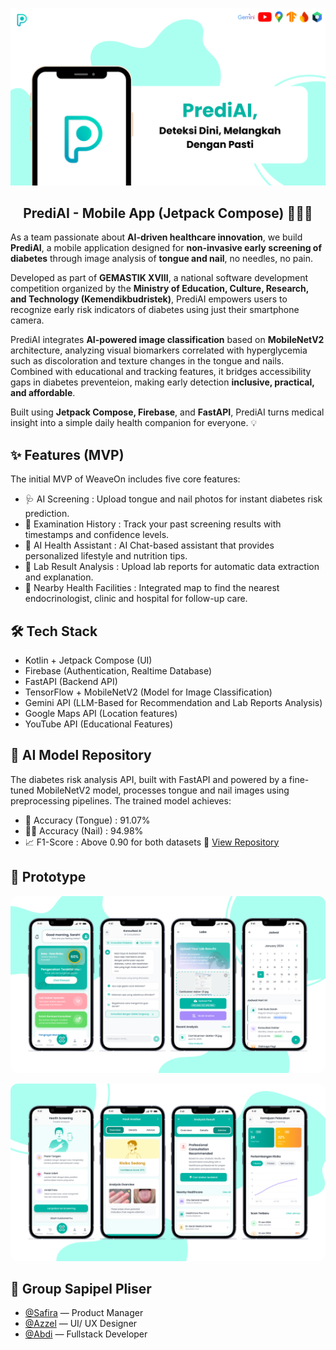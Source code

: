 ![PrediAI](./assets/1.png)
<h2 align="center">
  <b>PrediAI - Mobile App (Jetpack Compose) 👅💅🏻</b><br>
</h2>

As a team passionate about **AI-driven healthcare innovation**, we build **PrediAI**, a mobile application designed for **non-invasive early screening of diabetes** through image analysis of **tongue and nail**, no needles, no pain.

Developed as part of **GEMASTIK XVIII**, a national software development competition organized by the **Ministry of Education, Culture, Research, and Technology (Kemendikbudristek)**, PrediAI empowers users to recognize early risk indicators of diabetes using just their smartphone camera.

PrediAI integrates **AI-powered image classification** based on **MobileNetV2** architecture, analyzing visual biomarkers correlated with hyperglycemia such as discoloration and texture changes in the tongue and nails. Combined with educational and tracking features, it bridges accessibility gaps in diabetes preventeion, making early detection **inclusive, practical, and affordable**.

Built using **Jetpack Compose, Firebase**, and **FastAPI**, PrediAI turns medical insight into a simple daily health companion for everyone. 💡

## ✨ Features (MVP)

The initial MVP of WeaveOn includes five core features:
- 🩺 AI Screening : Upload tongue and nail photos for instant diabetes risk prediction.
- 📜 Examination History : Track your past screening results with timestamps and confidence levels.
- 🧠 AI Health Assistant : AI Chat-based assistant that provides personalized lifestyle and nutrition tips.
- 🧾 Lab Result Analysis : Upload lab reports for automatic data extraction and explanation.
- 📍 Nearby Health Facilities : Integrated map to find the nearest endocrinologist, clinic and hospital for follow-up care.



## 🛠️ Tech Stack

- Kotlin + Jetpack Compose (UI)
- Firebase (Authentication, Realtime Database)
- FastAPI (Backend API)
- TensorFlow + MobileNetV2 (Model for Image Classification)
- Gemini API (LLM-Based for Recommendation and Lab Reports Analysis)
- Google Maps API (Location features)
- YouTube API (Educational Features)



## 🧠 AI Model Repository

The diabetes risk analysis API, built with FastAPI and powered by a fine-tuned MobileNetV2 model, processes tongue and nail images using preprocessing pipelines.
The trained model achieves:
- 👅 Accuracy (Tongue) : 91.07%
- 💅🏻 Accuracy (Nail) : 94.98%
- 📈 F1-Score : Above 0.90 for both datasets
🔗 [View Repository](https://github.com/muktiabdii/weaveon-api)



## 📸 Prototype

<p align="center">
  <img src="./assets/2.png" width="700" style="border-radius: 12px;">
</p>
<p align="center">
  <img src="./assets/3.png" width="700" style="border-radius: 12px;">
</p>



## 👥 Group Sapipel Pliser

- [@Safira](https://www.linkedin.com/in/antikerahmasafira/) — Product Manager
- [@Azzel](https://www.linkedin.com/in/noorazizahzp/) — UI/ UX Designer 
- [@Abdi](https://www.linkedin.com/in/muktiabdii/) — Fullstack Developer
